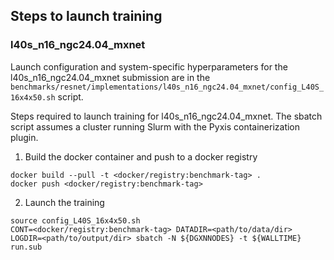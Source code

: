 ## Steps to launch training

### l40s_n16_ngc24.04_mxnet

Launch configuration and system-specific hyperparameters for the
l40s_n16_ngc24.04_mxnet submission are in the
`benchmarks/resnet/implementations/l40s_n16_ngc24.04_mxnet/config_L40S_16x4x50.sh` script.

Steps required to launch training for l40s_n16_ngc24.04_mxnet.  The sbatch
script assumes a cluster running Slurm with the Pyxis containerization plugin.

1. Build the docker container and push to a docker registry

```
docker build --pull -t <docker/registry:benchmark-tag> .
docker push <docker/registry:benchmark-tag>
```

2. Launch the training
```
source config_L40S_16x4x50.sh
CONT=<docker/registry:benchmark-tag> DATADIR=<path/to/data/dir> LOGDIR=<path/to/output/dir> sbatch -N ${DGXNNODES} -t ${WALLTIME} run.sub
```
